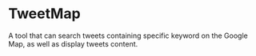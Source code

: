 # TweetMap
A tool that can search tweets containing specific keyword on the Google Map, as well as display tweets content.

